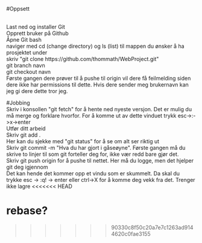 #Oppsett

<br>
Last ned og installer Git

<br>
Opprett bruker på Github

<br>
Åpne Git bash
<br>
naviger med cd (change directory) og ls (list) til mappen du ønsker å ha prosjektet under
<br>
skriv "git clone https://github.com/thommath/WebProject.git"
<br>
git branch navn
<br>
git checkout navn
<br>
Første gangen dere prøver til å pushe til origin vil dere få feilmelding siden dere ikke har permissions til dette. Hvis dere sender meg brukernavn kan jeg gi dere dette tror jeg.
<br>

#Jobbing
<br>
Skriv i konsollen "git fetch" for å hente ned nyeste versjon. Det er mulig du må merge og forklare hvorfor. For å komme ut av dette vinduet trykk esc->:->x->enter
<br>
Utfør ditt arbeid
<br>
Skriv git add .
<br>
Her kan du sjekke med "git status" for å se om alt ser riktig ut
<br>
Skriv git commit -m "Hva du har gjort i gåseøyne". Første gangen må du skrive to linjer til som git forteller deg for, ikke vær redd bare gjør det.
<br>
Skriv git push origin for å pushe til nettet. Her må du logge, men det hjelper git deg igjennom
<br>
Det kan hende det kommer opp et vindu som er skummelt. Da skal du trykke esc -> :q! -> enter eller ctrl->X for å komme deg vekk fra det. Trenger ikke lagre
<<<<<<< HEAD

rebase?
=======
>>>>>>> 90330c8f50c20a7e7c1263ad9144620c0fae3155
